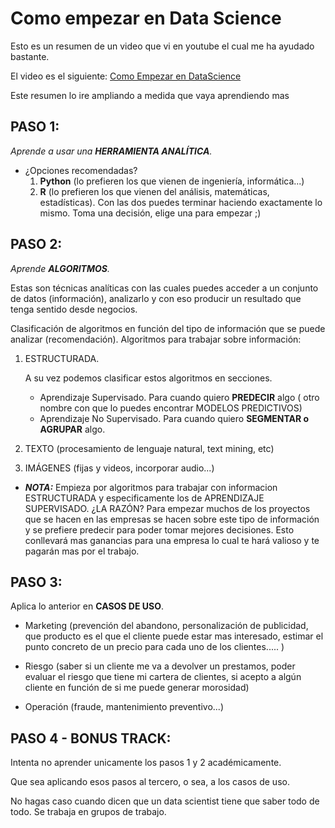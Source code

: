 # Como empezar en Data Science

Esto es un resumen de un video que vi en youtube el cual me ha ayudado bastante.

El video es el siguiente: [Como Empezar en DataScience](https://www.youtube.com/watch?v=HDVZKT7eKiU&lc=UgyUZAz4_MpA7-oMD7B4AaABAg)

Este resumen lo ire ampliando a medida que vaya aprendiendo mas

## PASO 1:

*Aprende a usar una **HERRAMIENTA ANALÍTICA**.* 

- ¿Opciones recomendadas? 
    1. **Python** (lo prefieren los que vienen de ingeniería, informática...)
    2. **R** (lo prefieren los que vienen del análisis, matemáticas, estadísticas). Con las dos puedes terminar haciendo exactamente lo mismo. Toma una decisión, elige una para empezar ;)

## PASO 2:

*Aprende **ALGORITMOS**.* 

Estas son técnicas analíticas con las cuales puedes acceder a un conjunto de datos (información), analizarlo y con eso producir un resultado que tenga sentido desde negocios.

Clasificación de algoritmos en función del tipo de información que se puede analizar (recomendación). Algoritmos para trabajar sobre información:


1. ESTRUCTURADA.
    
    A su vez podemos clasificar estos algoritmos en secciones.
    
    - Aprendizaje Supervisado. Para cuando quiero **PREDECIR** algo ( otro nombre con que lo puedes encontrar MODELOS PREDICTIVOS)
    - Aprendizaje No Supervisado. Para cuando quiero **SEGMENTAR o AGRUPAR** algo.

2. TEXTO (procesamiento de lenguaje natural, text mining, etc)

3. IMÁGENES (fijas y videos, incorporar audio...)

- ***NOTA:*** Empieza por algoritmos para trabajar con informacion ESTRUCTURADA y especificamente los de APRENDIZAJE SUPERVISADO. 
¿LA RAZÓN? Para empezar muchos de los proyectos que se hacen en las empresas se hacen sobre este tipo de información y se prefiere predecir para poder tomar mejores decisiones. 
Esto conllevará mas ganancias para una empresa lo cual te hará valioso y te pagarán mas por el trabajo.

## PASO 3:
Aplica lo anterior en **CASOS DE USO**.

- Marketing (prevención del abandono, personalización de publicidad, que producto es el que el cliente puede estar mas interesado, estimar el punto concreto de un precio para cada uno de los clientes..... )

- Riesgo (saber si un cliente me va a devolver un prestamos, poder evaluar el riesgo que tiene mi cartera de clientes, si acepto a algún cliente en función de si me puede generar morosidad)

- Operación (fraude, mantenimiento preventivo...)

## PASO 4 - BONUS TRACK:
Intenta no aprender unicamente los pasos 1 y 2 académicamente. 

Que sea aplicando esos pasos al tercero, o sea, a los casos de uso.

No hagas caso cuando dicen que un data scientist tiene que saber todo de todo. Se trabaja en grupos de trabajo.